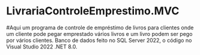 # LivrariaControleEmprestimo.MVC

#Aqui um programa de controle de empréstimo de livros para clientes onde um cliente pode pegar emprestado vários livros e um livro podem ser pego por vários clientes. Banco de dados feito no SQL Server 2022, o código no Visual Studio 2022 .NET 8.0.
